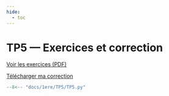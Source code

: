 ```yaml
---
hide:
  - toc
---
```


# TP5 — Exercices et correction

[Voir les exercices (PDF)](TP5/TP%205%20Matrices.pdf)

<a href="TP5/TP5.py" download>Télécharger ma correction</a>

```python linenums="1"
--8<-- "docs/1ere/TP5/TP5.py"
```
